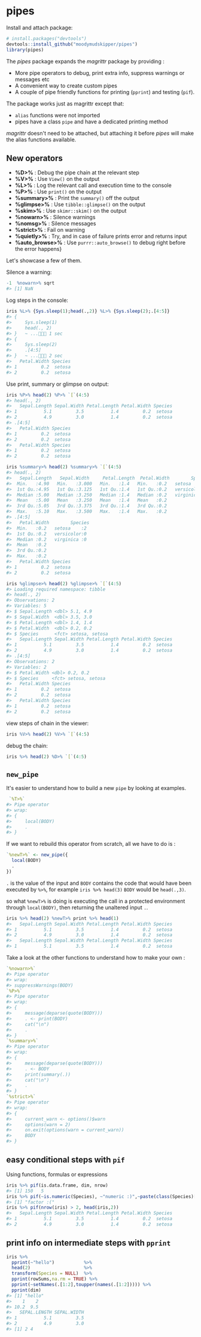
pipes
=====

Install and attach package:

``` r
# install.packages("devtools")
devtools::install_github("moodymudskipper/pipes")
library(pipes)
```

The *pipes* package expands the *magrittr* package by providing :

-   More pipe operators to debug, print extra info, suppress warnings or messages etc
-   A convenient way to create custom pipes
-   A couple of pipe friendly functions for printing (`pprint`) and testing (`pif`).

The package works just as magrittr except that:

-   `alias` functions were not imported
-   pipes have a class `pipe` and have a dedicated printing method

*magrittr* doesn't need to be attached, but attaching it before *pipes* will make the alias functions available.

New operators
-------------

-   **%D&gt;%** : Debug the pipe chain at the relevant step
-   **%V&gt;%** : Use `View()` on the output
-   **%L&gt;%** : Log the relevant call and execution time to the console
-   **%P&gt;%** : Use `print()` on the output
-   **%summary&gt;%** : Print the `summary()` off the output
-   **%glimpse&gt;%** : Use `tibble::glimpse()` on the output
-   **%skim&gt;%** : Use `skimr::skim()` on the output
-   **%nowarn&gt;%** : Silence warnings
-   **%nomsg&gt;%** : Silence messages
-   **%strict&gt;%** : Fail on warning
-   **%quietly&gt;%** : Try, and in case of failure prints error and returns input
-   **%auto\_browse&gt;%** : Use `purrr::auto_browse()` to debug right before the error happens}

Let's showcase a few of them.

Silence a warning:

``` r
-1  %nowarn>% sqrt
#> [1] NaN
```

Log steps in the console:

``` r
iris %L>% {Sys.sleep(1);head(.,2)} %L>% {Sys.sleep(2);.[4:5]}
#> {
#>     Sys.sleep(1)
#>     head(., 2)
#> }   ~ ... 1 sec
#> {
#>     Sys.sleep(2)
#>     .[4:5]
#> }   ~ ... 2 sec
#>   Petal.Width Species
#> 1         0.2  setosa
#> 2         0.2  setosa
```

Use print, summary or glimpse on output:

``` r
iris %P>% head(2) %P>% `[`(4:5)
#> head(., 2)
#>   Sepal.Length Sepal.Width Petal.Length Petal.Width Species
#> 1          5.1         3.5          1.4         0.2  setosa
#> 2          4.9         3.0          1.4         0.2  setosa
#> .[4:5]
#>   Petal.Width Species
#> 1         0.2  setosa
#> 2         0.2  setosa
#>   Petal.Width Species
#> 1         0.2  setosa
#> 2         0.2  setosa

iris %summary>% head(2) %summary>% `[`(4:5)
#> head(., 2)
#>   Sepal.Length   Sepal.Width     Petal.Length  Petal.Width        Species 
#>  Min.   :4.90   Min.   :3.000   Min.   :1.4   Min.   :0.2   setosa    :2  
#>  1st Qu.:4.95   1st Qu.:3.125   1st Qu.:1.4   1st Qu.:0.2   versicolor:0  
#>  Median :5.00   Median :3.250   Median :1.4   Median :0.2   virginica :0  
#>  Mean   :5.00   Mean   :3.250   Mean   :1.4   Mean   :0.2                 
#>  3rd Qu.:5.05   3rd Qu.:3.375   3rd Qu.:1.4   3rd Qu.:0.2                 
#>  Max.   :5.10   Max.   :3.500   Max.   :1.4   Max.   :0.2
#> .[4:5]
#>   Petal.Width        Species 
#>  Min.   :0.2   setosa    :2  
#>  1st Qu.:0.2   versicolor:0  
#>  Median :0.2   virginica :0  
#>  Mean   :0.2                 
#>  3rd Qu.:0.2                 
#>  Max.   :0.2
#>   Petal.Width Species
#> 1         0.2  setosa
#> 2         0.2  setosa

iris %glimpse>% head(2) %glimpse>% `[`(4:5)
#> Loading required namespace: tibble
#> head(., 2)
#> Observations: 2
#> Variables: 5
#> $ Sepal.Length <dbl> 5.1, 4.9
#> $ Sepal.Width  <dbl> 3.5, 3.0
#> $ Petal.Length <dbl> 1.4, 1.4
#> $ Petal.Width  <dbl> 0.2, 0.2
#> $ Species      <fct> setosa, setosa
#>   Sepal.Length Sepal.Width Petal.Length Petal.Width Species
#> 1          5.1         3.5          1.4         0.2  setosa
#> 2          4.9         3.0          1.4         0.2  setosa
#> .[4:5]
#> Observations: 2
#> Variables: 2
#> $ Petal.Width <dbl> 0.2, 0.2
#> $ Species     <fct> setosa, setosa
#>   Petal.Width Species
#> 1         0.2  setosa
#> 2         0.2  setosa
#>   Petal.Width Species
#> 1         0.2  setosa
#> 2         0.2  setosa
```

view steps of chain in the viewer:

``` r
iris %V>% head(2) %V>% `[`(4:5)
```

debug the chain:

``` r
iris %>% head(2) %D>% `[`(4:5)
```

`new_pipe`
----------

It's easier to understand how to build a new `pipe` by looking at examples.

``` r
 `%T>%`
#> Pipe operator
#> wrap:
#> {
#>     local(BODY)
#>     .
#> }
```

If we want to rebuild this operator from scratch, all we have to do is :

``` r
`%newT>%` <- new_pipe({
  local(BODY)
  .
})
```

`.` is the value of the input and `BODY` contains the code that would have been executed by `%>%`, for example `iris %>% head(3)` `BODY` would be `head(.,3)`.

so what `%newT>%` is doing is executing the call in a protected environment through `local(BODY)`, then returning the unaltered input `.`.

``` r
iris %>% head(2) %newT>% print %>% head(1)
#>   Sepal.Length Sepal.Width Petal.Length Petal.Width Species
#> 1          5.1         3.5          1.4         0.2  setosa
#> 2          4.9         3.0          1.4         0.2  setosa
#>   Sepal.Length Sepal.Width Petal.Length Petal.Width Species
#> 1          5.1         3.5          1.4         0.2  setosa
```

Take a look at the other functions to understand how to make your own :

``` r
`%nowarn>%`
#> Pipe operator
#> wrap:
#> suppressWarnings(BODY)
`%P>%`
#> Pipe operator
#> wrap:
#> {
#>     message(deparse(quote(BODY)))
#>     . <- print(BODY)
#>     cat("\n")
#>     .
#> }
`%summary>%`
#> Pipe operator
#> wrap:
#> {
#>     message(deparse(quote(BODY)))
#>     . <- BODY
#>     print(summary(.))
#>     cat("\n")
#>     .
#> }
`%strict>%`
#> Pipe operator
#> wrap:
#> {
#>     current_warn <- options()$warn
#>     options(warn = 2)
#>     on.exit(options(warn = current_warn))
#>     BODY
#> }
```

easy conditional steps with `pif`
---------------------------------

Using functions, formulas or expressions

``` r
iris %>% pif(is.data.frame, dim, nrow)
#> [1] 150   5
iris %>% pif(~is.numeric(Species), ~"numeric :)",~paste(class(Species)[1],":("))
#> [1] "factor :("
iris %>% pif(nrow(iris) > 2, head(iris,2))
#>   Sepal.Length Sepal.Width Petal.Length Petal.Width Species
#> 1          5.1         3.5          1.4         0.2  setosa
#> 2          4.9         3.0          1.4         0.2  setosa
```

print info on intermediate steps with `pprint`
----------------------------------------------

``` r
iris %>%
  pprint(~"hello")           %>%
  head(2)                    %>%
  transform(Species = NULL)  %>%
  pprint(rowSums,na.rm = TRUE) %>%
  pprint(~setNames(.[1:2],toupper(names(.[1:2])))) %>%
  pprint(dim)
#> [1] "hello"
#>    1    2 
#> 10.2  9.5 
#>   SEPAL.LENGTH SEPAL.WIDTH
#> 1          5.1         3.5
#> 2          4.9         3.0
#> [1] 2 4
```

